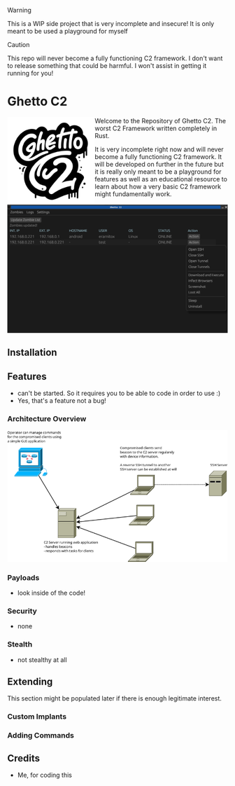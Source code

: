 > [!WARNING]
> This is a WIP side project that is very incomplete and insecure! It is only meant to be used a playground for myself

> [!CAUTION]
> This repo will never become a fully functioning C2 framework. I don't want to release something that could be harmful. I won't assist in getting it running for you!

# Ghetto C2

<img src="./res/logo.png" height="200px" width="auto" align="left" />

Welcome to the Repository of Ghetto C2.
The worst C2 Framework written completely in Rust.

It is very incomplete right now and will never become a fully functioning C2 framework.
It will be developed on further in the future but it is really only meant to be a playground for features as well as an educational resource
to learn about how a very basic C2 framework might fundamentally work.

![Screenshot](./res/screenshot.png)

## Installation

## Features
- can't be started. So it requires you to be able to code in order to use :)
- Yes, that's a feature not a bug!

### Architecture Overview

![Screenshot](./res/arch.png)

### Payloads
- look inside of the code!

### Security
- none

### Stealth
- not stealthy at all

## Extending
This section might be populated later if there is enough legitimate interest.

### Custom Implants
### Adding Commands

## Credits
- Me, for coding this
